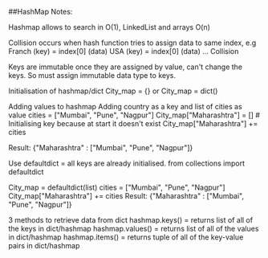 ##HashMap Notes:

Hashmap allows to search in O(1), LinkedList and arrays O(n)

Collision occurs when hash function tries to assign data to same index,
e.g Franch (key) = index[0] (data)
    USA (key) = index[0] (data) ... Collision

Keys are immutable once they are assigned by value, can't change the keys.
  So must assign immutable data type to keys.

Initialisation of hashmap/dict
  City_map = {} or City_map = dict()

Adding values to hashmap
  Adding country as a key and list of cities as value
  cities = ["Mumbai", "Pune", "Nagpur"]
  City_map["Maharashtra"] = []  # Initialising key because at start it doesn't exist
  City_map["Maharashtra"] += cities
  
  Result: {"Maharashtra" : ["Mumbai", "Pune", "Nagpur"]}

Use defaultdict = all keys are already initialised.
from collections import defaultdict

City_map = defaultdict(list)
cities = ["Mumbai", "Pune", "Nagpur"]
City_map["Maharashtra"] += cities
Result: {"Maharashtra" : ["Mumbai", "Pune", "Nagpur"]}

3 methods to retrieve data from dict
hashmap.keys() = returns list of all of the keys in dict/hashmap
hashmap.values() = returns list of all of the values in dict/hashmap
hashmap.items() = returns tuple of all of the key-value pairs in dict/hashmap
